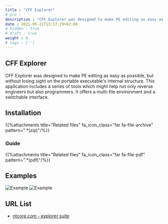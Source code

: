 ```yaml
---
title : "CFF Explorer"
# pre : ' '
description : "CFF Explorer was designed to make PE editing as easy as possible, but without losing sight on the portable executable's internal structure."
date : 2021-05-21T13:17:29+02:00
# hidden : true
# draft : true
weight : 0
# tags : ['']
---
```


## CFF Explorer

CFF Explorer was designed to make PE editing as easy as possible, but without losing sight on the portable executable's internal structure. This application includes a series of tools which might help not only reverse engineers but also programmers. It offers a multi-file environment and a switchable interface.

## Installation

{{%attachments title="Related files" fa_icon_class="far fa-file-archive" pattern=".*(zip)"/%}}

### Guide

{{%attachments title="Related files" fa_icon_class="far fa-file-pdf" pattern=".*(pdf)"/%}}

## Examples

![Example](images/cff1.jpg)
![Example](images/cff2.jpg)

## URL List

* [ntcore.com - explorer suite](https://ntcore.com/?page_id=388)
